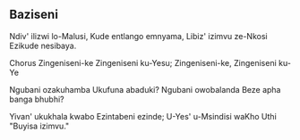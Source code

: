 ## Baziseni

Ndiv' ilizwi lo-Malusi, Kude entlango emnyama,
Libiz' izimvu ze-Nkosi Ezikude nesibaya.

Chorus
Zingeniseni-ke Zingeniseni ku-Yesu;
Zingeniseni-ke, Zingeniseni ku-Ye

Ngubani ozakuhamba Ukufuna abaduki?
Ngubani owobalanda Beze apha banga bhubhi?

Yivan' ukukhala kwabo Ezintabeni ezinde;
U-Yes' u-Msindisi waKho Uthi "Buyisa izimvu."

